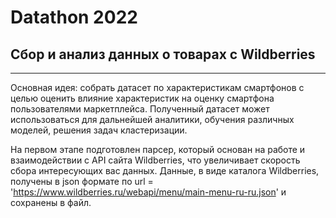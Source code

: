 # Datathon 2022 
## Сбор и анализ данных о товарах с Wildberries
---
Основная идея: собрать датасет по характеристикам смартфонов с целью оценить влияние характеристик на оценку смартфона пользователями маркетплейса. Полученный датасет может использоваться для дальнейшей аналитики, обучения различных моделей, решения задач кластеризации.

На первом этапе подготовлен парсер, который основан на работе и взаимодействии с API сайта Wildberries, что увеличивает скорость сбора интересующих вас данных. Данные, в виде каталога Wildberries, получены в json формате по url = 'https://www.wildberries.ru/webapi/menu/main-menu-ru-ru.json' и сохранены в файл. 
